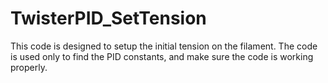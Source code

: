 # TwisterPID_SetTension
This code is designed to setup the initial tension on the filament. The code is used only to find the PID constants, and make sure the code is working properly.
